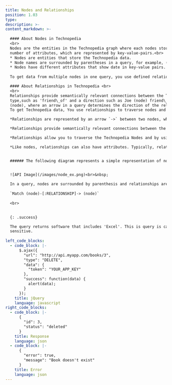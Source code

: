 ```yaml
---
title: Nodes and Relationships
position: 1.03
type:
description: >-
content_markdown: >-
  
  #### About Nodes in Technopedia
  <br>
  Nodes are the entities in the Technopedia graph where each nodes stores specific data. Nodes can have any
  number of attributes, which are represented by key-value-pairs.<br> 
  * Nodes are entities that store the Technopedia data.
  * Node names are surrounded by parentheses in a query, for example, (Node).
  * Nodes have different attributes that show date in key-value pairs.
   
  To get data from multiple nodes in one query, you use defined relationships in your queries to connect the nodes and their attributes. 

  #### About Relationships in Technopedia <br>
  <br>
  Relationships provide semantically relevant connections between the Technopedia nodes. Relationships might have a
  type,such as 'friend\_of' and a direction such as Joe (node) friend\_of Bob
  (node), where an arrow in a query determines the direction of the relationship.
  To get Technopedia data, You use relationships to traverse nodes and define the criteria for the data that you want to extract from the database.

  *Relationships are represented by an arrow `->` between two nodes, which represent the direction of the relationship.   Relationships often exist only in a single direction, but they can be bidirectional.

  *Relationships provide semantically relevant connections between the Technopedia database nodes, for example, the       manufacturer node has the relationship: `[vendor_of]->` software product node.

  *Relationships allow you to traverse the Technopedia Nodes and by using the Technopedia query language, and to get      data from the specified nodes.

  *Like nodes, relationships can also have attributes. Typically, relationships have quantitative attributes, such as     time intervals.


  ###### The following diagram represents a simple representation of nodes and relationships:


  ![API Image](/images/node_ex.png)<br>&nbsp;
  
  In a query, nodes are surrounded by parenthesis and relationships are surrounded by square brackets as shown in the following example:
  
  `Match (node)-[:RELATIONSHIP]-> (node)`
  
  <br>
 

  {: .success}

  The query returns software that includes 'Excel'. This is query is case
  sensitive.
  
left_code_blocks:
  - code_block: |-
      $.ajax({
        "url": "http://api.myapp.com/books/3",
        "type": "DELETE",
        "data": {
          "token": "YOUR_APP_KEY"
        },
        "success": function(data) {
          alert(data);
        }
      });
    title: jQuery
    language: javascript
right_code_blocks:
  - code_block: |-
      {
        "id": 3,
        "status": "deleted"
      }
    title: Response
    language: json
  - code_block: |-
      {
        "error": true,
        "message": "Book doesn't exist"
      }
    title: Error
    language: json
---
```


